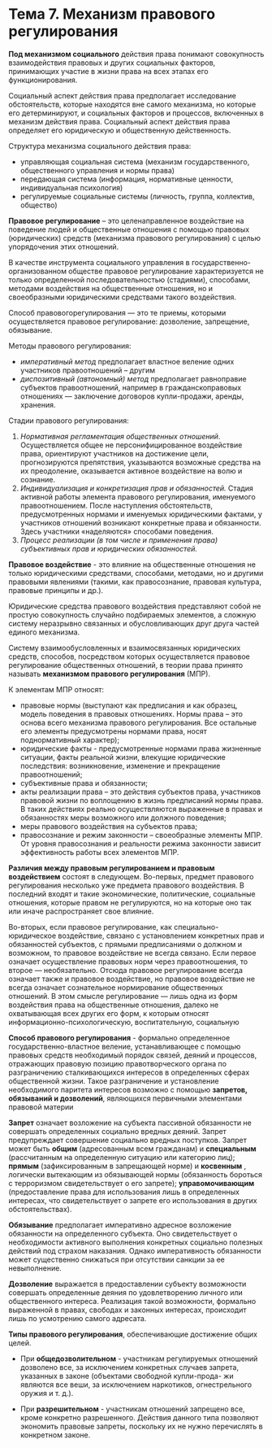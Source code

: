 # Тема 7. Механизм правового регулирования

**Под механизмом социального** действия права понимают совокупность взаимодействия правовых и других социальных факторов, принимающих участие в жизни права на всех этапах его функционирования.

Социальный аспект действия права предполагает исследование обстоятельств, которые находятся вне самого механизма, но которые его детерминируют, и социальных факторов и процессов, включенных в механизм действия права.
Социальный аспект действия права определяет его юридическую и общественную действенность.

Структура механизма социального действия права:

- управляющая социальная система (механизм государственного, общественного управления и нормы права)
- передающая система (информация, нормативные ценности, индивидуальная психология)
- регулируемые социальные системы (личность, группа, коллектив, общество)

**Правовое регулирование** – это целенаправленное воздействие на поведение людей и общественные отношения с помощью правовых (юридических) средств (механизма правового регулирования) с целью упорядочения этих отношений.

В качестве инструмента социального управления в государственно-организованном обществе правовое регулирование характеризуется не только определенной последовательностью (стадиями), способами, методами воздействия на общественные отношения, но и своеобразными юридическими средствами такого воздействия.

Способ правовогорегулирования — это те приемы, которыми осуществляется правовое регулирование: дозволение, запрещение, обязывание.

Методы правового регулирования:

- _императивный метод_ предполагает властное веление одних участников правоотношений – другим
- _диспозитивный (автономный) метод_ предполагает равноправие субъектов правоотношений, например в гражданскоправовых отношениях — заключение договоров купли-продажи, аренды, хранения.

Стадии правового регулирования:

1. _Нормативная регламентация общественных отношений_. Осуществляется общее не персонифицированное воздействие права, ориентируют участников на достижение цели, прогнозируются препятствия, указываются возможные средства на их преодоление, оказывается активное воздействие на волю и сознание.
2. _Индивидуализация и конкретизация прав и обязанностей._ Стадия активной работы элемента правового регулирования, именуемого правоотношением. После наступления обстоятельств, предусмотренных нормами и именуемых юридическими фактами, у участников отношений возникают конкретные права и обязанности. Здесь участники «наделяются» способами поведения.
3. _Процесс реализации (в том числе и применения права) субъективных прав и юридических обязанностей._

**Правовое воздействие** - это влияние на общественные отношения не только юридическими средствами, способами, методами, но и другими правовыми явлениями (такими, как правосознание, правовая культура, правовые принципы и др.).

Юридические средства правового воздействия представляют собой не простую совокупность случайно подбираемых элементов, а сложную систему неразрывно связанных и обусловливающих друг друга частей единого механизма.

Систему взаимообусловленных и взаимосвязанных юридических средств, способов, посредством которых осуществляется правовое регулирование общественных отношений, в теории права принято называть **механизмом правового регулирования** (МПР).

К элементам МПР относят:

- правовые нормы (выступают как предписания и как образец, модель поведения в правовых отношениях. Нормы права – это основа всего механизма правового регулирования. Все остальные его элементы предусмотрены нормами права, носят поднормативный характер);
- юридические факты - предусмотренные нормами права жизненные ситуации, факты реальной жизни, влекущие юридические последствия: возникновение, изменение и прекращение правоотношений;
- субъективные права и обязанности;
- акты реализации права – это действия субъектов права, участников правовой жизни по воплощению в жизнь предписаний нормы права. В таких действиях реально осуществляются выраженные в правах и обязанностях меры возможного или должного поведения;
- меры правового воздействия на субъектов права;
- правосознание и режим законности – своеобразные элементы МПР. От уровня правосознания и реальности режима законности зависит эффективность работы всех элементов МПР.

**Различия между правовым регулированием и правовым воздействием** состоят в следующем. Во-первых, предмет правового регулирования несколько уже предмета правового воздействия. В последний входят и такие экономические, политические, социальные отношения, которые правом не регулируются, но на которые оно так или иначе распространяет свое влияние.

Во-вторых, если правовое регулирование, как специально- юридическое воздействие, связано с установлением конкретных прав и обязанностей субъектов, с прямыми предписаниями о должном и возможном, то правовое воздействие не всегда связано. Если первое означает осуществление правовых норм через правоотношения, то второе — необязательно. Отсюда правовое регулирование всегда означает также и правовое воздействие, но правовое воздействие не всегда означает сознательное нормирование общественных отношений. В этом смысле регулирование — лишь одна из форм воздействия права на общественные отношения, далеко не охватывающая всех других его форм, к которым относят информационно-психологическую, воспитательную, социальную

**Способ правового регулирования** - формально определенное государственно-властное веление, устанавливающее с помощью правовых средств необходимый порядок связей, деяний и процессов, отражающих правовую позицию правотворческого органа по разграничению сталкивающихся интересов в определенных сферах общественной жизни. Такое разграничение и установление необходимого паритета интересов возможно с помощью **запретов, обязываний и дозволений**, являющихся первичными элементами правовой материи

**Запрет**  означает возложение на субъекта пассивной обязанности не совершать определенных социально вредных деяний. Запрет предупреждает совершение социально вредных поступков. Запрет может быть **общим**  (адресованным всем гражданам) и **специальным** (рассчитанным на определенную ситуацию или категорию лиц); **прямым**  (зафиксированным в запрещающей норме) и **косвенным** , логически вытекающим из обязывающей нормы (обязанность бороться с терроризмом свидетельствует о его запрете); **управомочивающим** (предоставление права для использования лишь в определенных интересах, что свидетельствует о запрете его использования в других обстоятельствах).

**Обязывание** предполагает императивно адресное возложение обязанности на определенного субъекта. Оно свидетельствует о необходимости активного выполнения конкретных социально полезных действий под страхом наказания. Однако императивность обязанности может существенно снижаться при отсутствии санкции за ее невыполнение.

**Дозволение** выражается в предоставлении субъекту возможности совершать определенные деяния по удовлетворению личного или общественного интереса. Реализация такой возможности, формально выраженной в правах, свободах и законных интересах, происходит лишь по усмотрению самого адресата.

**Типы правового регулирования**, обеспечивающие достижение общих целей.

- При **общедозволительном** - участникам регулируемых отношений дозволено все, за исключением конкретных случаев запрета, указанных в законе (объектами свободной купли-прода- жи являются все веши, за исключением наркотиков, огнестрельного оружия и т. д.).

- При **разрешительном** - участникам отношений запрещено все, кроме конкретно разрешенного. Действия данного типа позволяют экономить правовые запреты, поскольку их не нужно перечислять в конкретном законе.
